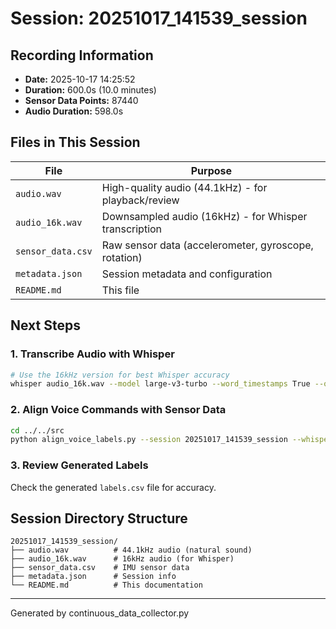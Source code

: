 # Session: 20251017_141539_session

## Recording Information
- **Date:** 2025-10-17 14:25:52
- **Duration:** 600.0s (10.0 minutes)
- **Sensor Data Points:** 87440
- **Audio Duration:** 598.0s

## Files in This Session

| File | Purpose |
|------|---------|
| `audio.wav` | High-quality audio (44.1kHz) - for playback/review |
| `audio_16k.wav` | Downsampled audio (16kHz) - for Whisper transcription |
| `sensor_data.csv` | Raw sensor data (accelerometer, gyroscope, rotation) |
| `metadata.json` | Session metadata and configuration |
| `README.md` | This file |

## Next Steps

### 1. Transcribe Audio with Whisper
```bash
# Use the 16kHz version for best Whisper accuracy
whisper audio_16k.wav --model large-v3-turbo --word_timestamps True --output_format json
```

### 2. Align Voice Commands with Sensor Data
```bash
cd ../../src
python align_voice_labels.py --session 20251017_141539_session --whisper ../data/continuous/20251017_141539_session/audio_16k.json
```

### 3. Review Generated Labels
Check the generated `labels.csv` file for accuracy.

## Session Directory Structure
```
20251017_141539_session/
├── audio.wav          # 44.1kHz audio (natural sound)
├── audio_16k.wav      # 16kHz audio (for Whisper)
├── sensor_data.csv    # IMU sensor data
├── metadata.json      # Session info
└── README.md          # This documentation
```

---
Generated by continuous_data_collector.py

